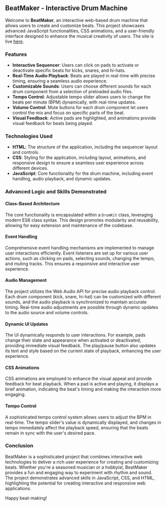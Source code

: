 ﻿## BeatMaker - Interactive Drum Machine

Welcome to **BeatMaker**, an interactive web-based drum machine that allows users to create and customize beats. This project showcases advanced JavaScript functionalities, CSS animations, and a user-friendly interface designed to enhance the musical creativity of users. The site is live [here](https://tarun02jain.github.io/BeatMaker-Interactive-Drum-Machine/).

### Features

- **Interactive Sequencer**: Users can click on pads to activate or deactivate specific beats for kicks, snares, and hi-hats.
- **Real-Time Audio Playback**: Beats are played in real-time with precise timing, ensuring a seamless audio experience.
- **Customizable Sounds**: Users can choose different sounds for each drum component from a selection of preloaded audio files.
- **Tempo Control**: Adjustable tempo slider allows users to change the beats per minute (BPM) dynamically, with real-time updates.
- **Volume Control**: Mute buttons for each drum component let users control the mix and focus on specific parts of the beat.
- **Visual Feedback**: Active pads are highlighted, and animations provide visual feedback for beats being played.

### Technologies Used

- **HTML**: The structure of the application, including the sequencer layout and controls.
- **CSS**: Styling for the application, including layout, animations, and responsive design to ensure a seamless user experience across different devices.
- **JavaScript**: Core functionality for the drum machine, including event handling, audio playback, and dynamic updates.

### Advanced Logic and Skills Demonstrated

#### Class-Based Architecture

The core functionality is encapsulated within a `DrumKit` class, leveraging modern ES6 class syntax. This design promotes modularity and reusability, allowing for easy extension and maintenance of the codebase.

#### Event Handling

Comprehensive event handling mechanisms are implemented to manage user interactions efficiently. Event listeners are set up for various user actions, such as clicking on pads, selecting sounds, changing the tempo, and muting tracks. This ensures a responsive and interactive user experience.

#### Audio Management

The project utilizes the Web Audio API for precise audio playback control. Each drum component (kick, snare, hi-hat) can be customized with different sounds, and the audio playback is synchronized to maintain accurate timing. Real-time audio adjustments are possible through dynamic updates to the audio source and volume controls.

#### Dynamic UI Updates

The UI dynamically responds to user interactions. For example, pads change their state and appearance when activated or deactivated, providing immediate visual feedback. The play/pause button also updates its text and style based on the current state of playback, enhancing the user experience.

#### CSS Animations

CSS animations are employed to enhance the visual appeal and provide feedback for beat playback. When a pad is active and playing, it displays a brief animation, indicating the beat's timing and making the interaction more engaging.

#### Tempo Control

A sophisticated tempo control system allows users to adjust the BPM in real-time. The tempo slider's value is dynamically displayed, and changes in tempo immediately affect the playback speed, ensuring that the beats remain in sync with the user's desired pace.

### Conclusion

BeatMaker is a sophisticated project that combines interactive web technologies to deliver a rich user experience for creating and customizing beats. Whether you're a seasoned musician or a hobbyist, BeatMaker provides a fun and engaging way to experiment with rhythm and sound. The project demonstrates advanced skills in JavaScript, CSS, and HTML, highlighting the potential for creating interactive and responsive web applications. 

Happy beat-making!
